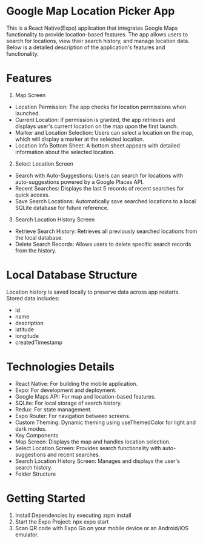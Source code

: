 # Google Map Location Picker App
This is a React Native(Expo) application that integrates Google Maps functionality to provide location-based features. 
The app allows users to search for locations, view their search history, and manage location data. Below is a detailed description of the application's features and functionality.

# Features
1. Map Screen
-  Location Permission: The app checks for location permissions when launched.
- Current Location: if permission is granted, the app retrieves and displays user's current location on the map upon the first launch.
- Marker and Location Selection: Users can select a location on the map, which will display a marker at the selected location.
- Location Info Bottom Sheet: A bottom sheet appears with detailed information about the selected location.

2. Select Location Screen
- Search with Auto-Suggestions: Users can search for locations with auto-suggestions powered by a Google Places API.
- Recent Searches: Displays the last 5 records of recent searches for quick access.
- Save Search Locations: Automatically save searched locations to a local SQLite database for future reference.

3. Search Location History Screen
- Retrieve Search History: Retrieves all previously searched locations from the local database.
- Delete Search Records: Allows users to delete specific search records from the history.


# Local Database Structure
Location history is saved locally to preserve data across app restarts.
Stored data includes:
- id
- name
- description
- latitude
- longitude
- createdTimestamp

# Technologies Details
-  React Native: For building the mobile application.
-  Expo: For development and deployment.
-  Google Maps API: For map and location-based features.
-  SQLite: For local storage of search history.
-  Redux: For state management.
-  Expo Router: For navigation between screens.
-  Custom Theming: Dynamic theming using useThemedColor for light and dark modes.
-  Key Components
-  Map Screen: Displays the map and handles location selection.
-  Select Location Screen: Provides search functionality with auto-suggestions and recent searches.
-  Search Location History Screen: Manages and displays the user's search history.
-  Folder Structure


#  Getting Started

1. Install Dependencies by executing :npm install
2. Start the Expo Project:  npx expo start
3. Scan QR code with Expo Go on your mobile device or an Android/iOS emulator.


